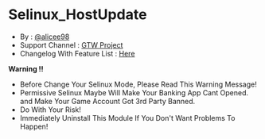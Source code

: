 # Selinux_HostUpdate
* By : [@alicee98](https://t.me/alicee981)
* Support Channel : [GTW Project](https://t.me/gtwprojectx)
* Changelog With Feature List : [Here](https://github.com/alicee98/Selinux_Changer/blob/main/changelog.md)

**Warning !!**
* Before Change Your Selinux Mode, Please Read This Warning Message!
* Permissive Selinux Maybe Will Make Your Banking App Cant Opened. and Make Your Game Account Got 3rd Party Banned.
* Do With Your Risk!
* Immediately Uninstall This Module If You Don't Want Problems To Happen!
